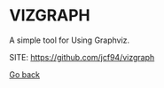 # VIZGRAPH
 
 A simple tool for Using Graphviz.
 
 SITE: https://github.com/jcf94/vizgraph

 [Go back](https://portable-linux-apps.github.io/apps.html)
